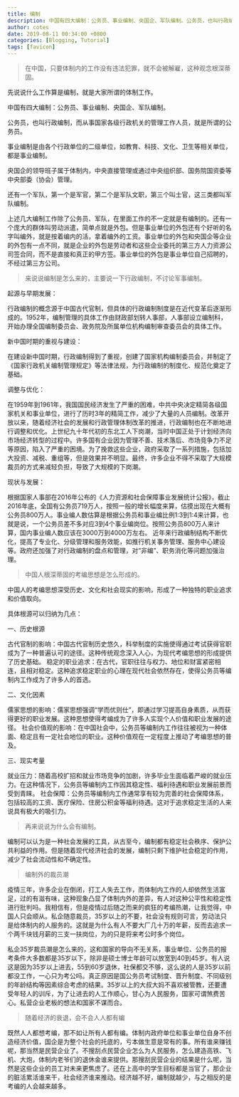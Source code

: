 ```yaml
---
title: 编制
description: 中国有四大编制：公务员、事业编制、央国企、军队编制。公务员，也叫行政编制，
author: cotes
date: 2019-08-11 00:34:00 +0800
categories: [Blogging, Tutorial]
tags: [favicon]
---
```


>在中国，只要体制内的工作没有违法犯罪，就不会被解雇，这种观念根深蒂固。

先说说什么工作算是编制，就是大家所谓的体制工作。

中国有四大编制：公务员、事业编制、央国企、军队编制。

公务员，也叫行政编制，而从事国家各级行政机关的管理工作人员，就是所谓的公务员。

事业编制是由各个行政单位的二级单位，如教育、科技、文化、卫生等相关单位，都是事业编制。

央国企的领导班子属于体制内，中央直接管理或通过中央组织部、国务院国资委等中央部委（协会）管理。

还有一个军队，第一个是军官，第二个是军队文职，第三个叫士官，这三类都叫军队编制。

上述几大编制工作除了公务员、军队，在里面工作的不一定就是有编制的。还有一个庞大的群体叫劳动派遣，简单点就是外包。但是事业单位的外包还有个好听的名字叫编外，就是按着编内的活，拿着编外的工资。事业单位的外包和央国企等企业的外包有一点不同，就是企业的外包是劳动者和这些企业委托的第三方人力资源公司签合同，而不是直接和真正的甲方签。事业单位的外包是事业单位自己招聘的，不经过第三方公司。

> 来说说编制是怎么来的，主要说一下行政编制，不讨论军事编制。

起源与早期发展：

行政编制的概念源于中国古代官制，但具体的行政编制制度是在近代变革后逐渐形成的。1952年，编制管理的具体工作由财政部划转人事部，人事部设立编制科，开始办理全国编制委员会、政务院及所属单位机构编制审查委员会的具体工作。

新中国时期的重视与建设：

在建设新中国时期，行政编制得到了重视，创建了国家机构编制委员会，并制定了《国家行政机关编制管理规定》等法律法规，为行政编制的制度化、规范化奠定了基础。

调整与优化：

在1959年到1961年，我国国民经济发生了严重的困难，中共中央决定精简各级国家机关和事业单位，进行了历时3年的精简工作，减少了大量的人员编制。改革开放以来，随着经济社会的发展和行政管理体制改革的推进，行政编制也在不断地进行调整和优化。上世纪九十年代初的东北工人下岗潮，当时中国正处于计划经济向市场经济转型的过程中。许多国有企业因为管理不善、技术落后、市场竞争力不足等原因，陷入了严重的困境。为了挽救这些企业，政府采取了一系列措施，包括加大投资、减税、重组等，但是效果并不明显。最终，许多企业不得不采取了大规模裁员的方式来减轻负担，导致了大规模的下岗潮。

现状与发展：

根据国家人事部在2016年公布的《人力资源和社会保障事业发展统计公报》，截止2016年底，全国有公务员719万人，按照一般的增长幅度来算，估摸出现在大概有公务员800万人。事业编人数估算是根据公务员和事业编比例1:3到1:4来计算，也就是说，一个公务员差不多对应3到4个事业编岗位。按照公务员800万人来计算，国内事业编人数应该在3000万到4000万左右。
近年来行政编制结构不断优化，提高了专业化、分级管理和服务效能，如推行机关事务管理、服务中心建设等。政府还加强了对行政编制的盘点和管理，对“非编”、职务消化等问题加强治理。

> 中国人根深蒂固的考编思想是怎么形成的。

中国人的考编思想深受历史、文化和社会现实的影响，形成了一种独特的职业追求和价值取向。

具体根源可以归纳为几点：

一、历史根源

古代官制的影响：中国古代官制历史悠久，科举制度的实施使得通过考试获得官职成为了一种普遍认可的途径。这种传统观念深入人心，为现代考编思想的形成提供了历史基础。
稳定的职业追求：在古代，官职往往与权力、地位和财富紧密相连，且相对稳定。这种追求稳定职业的心理在现代社会依然存在，使得公务员等编制内工作成为了许多人的首选。

二、文化因素

儒家思想的影响：儒家思想强调“学而优则仕”，即通过学习提高自身素质，从而获得更好的职业发展。这种思想使得考编成为了许多人实现个人价值和职业发展的途径。
社会价值观的影响：在中国社会中，公务员等编制内工作往往被视为一种体面、稳定且有一定社会地位的职业。这种价值观在一定程度上推动了考编思想的普及。

三、现实考量

就业压力：随着高校扩招和就业市场竞争的加剧，许多毕业生面临着严峻的就业压力。在这种情况下，公务员等编制内工作因其稳定性、福利待遇和职业发展前景而受到青睐。
社会保障：公务员等编制内工作通常享有较为完善的社会保障体系，包括较高的工资、医疗保险、住房公积金等福利待遇。这对于追求稳定生活的人来说具有极大的吸引力。

> 再来说说为什么会有编制。

编制可以认为是一种社会发展的工具，从古至今，编制都有稳定社会秩序、保护公共利益的作用。但是随着现代经济社会的发展，编制只剩下维护社会稳定的作用，减少了社会流动性和不确定性。

> 编制外的裁员潮

疫情三年，许多企业在倒闭，打工人失去工作，而体制内工作的人却依然生活富足，过的有滋有味，这种现象凸显了体制内外的差异，有人对这种公平性和稳定性进行批判吗。我相信有，但是疫情过后随之而来的疯狂的考编热潮，让我觉得，中国人只会顺从。私企随意裁员，35岁以上的不要，社会没有规则可言，劳动法只是给体制内的人服务的。这就是为什么有人不要大厂几十万的年薪，反而去追求一个两千块钱月薪的三支一扶岗位，为的只是将来考公时多个岗位。

私企35岁裁员潮是怎么来的，这和国家的导向不无关系，事业单位、公务员的报考条件大多数都是35岁以下，除非是硕士博士年龄可以放宽到40到45岁。有人说这是因为35岁以上进去，55到60岁退休，社保都交不够，这么说的人是35岁以前都没工作，一心只为考公吗。真正原因是国公务员考试制度、晋升制度、不同级别的年龄结构等因素综合考虑的结果。35岁以上的大叔大妈不喜欢被管教，还要遭受年轻人的训斥，为了让进去的人工作顺心，甘心为人民服务，国家可谓煞费苦心。私营企业老板的想法和国家不谋而合。

> 随着经济的衰退，会不会人人都有编

既然人人都想考编，那不如让所有人都有编。体制内政府单位和事业单位自身不创造经济价值，国企是为整个社会的托底的，亏本做生意是常有的事。所有谁来赚钱呢，那当然是民营企业了。不搜刮点民营企业怎么为人民服务，怎么建造高铁、飞机、大炮，体制内老爷们的退休金谁来提供。那搜刮民营企业的结果是什么呢，当然是这些企业的员工对未来更焦虑了。还在上高中的学生目标都是当官了，那企业的脏活累活谁来干，社会经济谁来推动。经济越不好，编制就越少，与之相反的是考编的人会越来越多。







